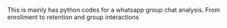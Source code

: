 This is mainly has python codes for a whatsapp group chat analysis. From enrollment to retention and group interactions 
